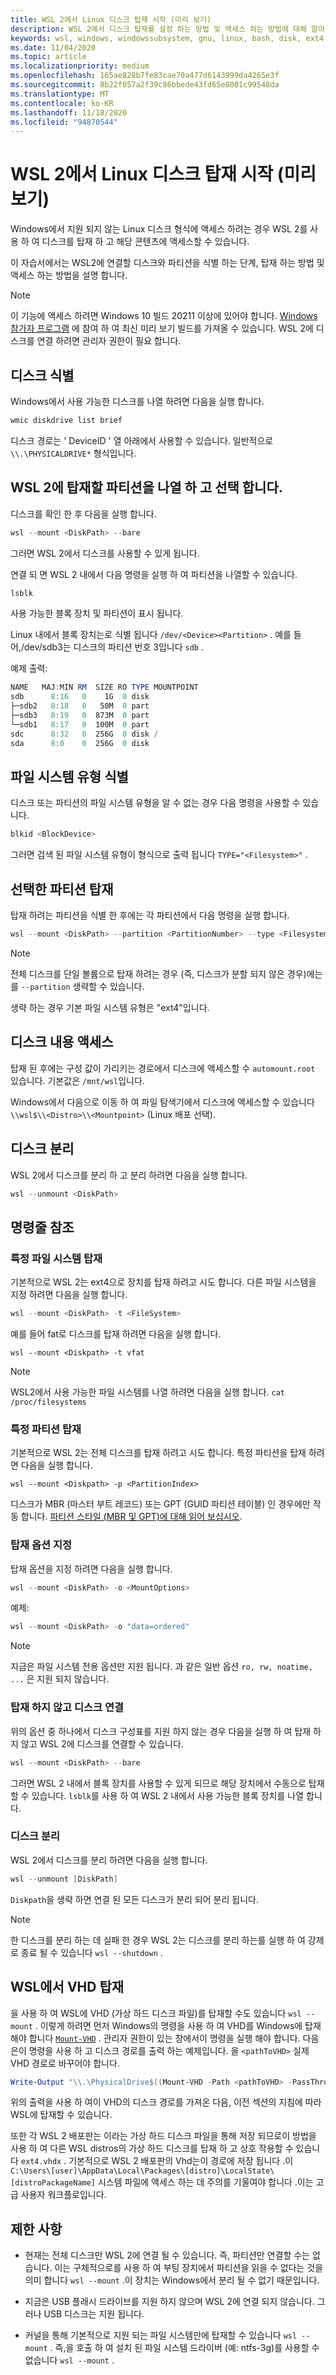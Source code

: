 ```yaml
---
title: WSL 2에서 Linux 디스크 탑재 시작 (미리 보기)
description: WSL 2에서 디스크 탑재를 설정 하는 방법 및 액세스 하는 방법에 대해 알아봅니다.
keywords: wsl, windows, windowssubsystem, gnu, linux, bash, disk, ext4, filesystem, mount
ms.date: 11/04/2020
ms.topic: article
ms.localizationpriority: medium
ms.openlocfilehash: 165ae828b7fe83cae70a477d6143999da4265e3f
ms.sourcegitcommit: 8b22f057a2f39c86bbede43fd65e8001c99548da
ms.translationtype: MT
ms.contentlocale: ko-KR
ms.lasthandoff: 11/18/2020
ms.locfileid: "94870544"
---
```

# <a name="get-started-mounting-a-linux-disk-in-wsl-2-preview"></a>WSL 2에서 Linux 디스크 탑재 시작 (미리 보기)

Windows에서 지원 되지 않는 Linux 디스크 형식에 액세스 하려는 경우 WSL 2를 사용 하 여 디스크를 탑재 하 고 해당 콘텐츠에 액세스할 수 있습니다.

이 자습서에서는 WSL2에 연결할 디스크와 파티션을 식별 하는 단계, 탑재 하는 방법 및 액세스 하는 방법을 설명 합니다.

> [!NOTE]
> 이 기능에 액세스 하려면 Windows 10 빌드 20211 이상에 있어야 합니다. [Windows 참가자 프로그램](https://insider.windows.com/) 에 참여 하 여 최신 미리 보기 빌드를 가져올 수 있습니다.
> WSL 2에 디스크를 연결 하려면 관리자 권한이 필요 합니다.

## <a name="identify-the-disk"></a>디스크 식별

Windows에서 사용 가능한 디스크를 나열 하려면 다음을 실행 합니다.

```powershell
wmic diskdrive list brief
```

디스크 경로는 ' DeviceID ' 열 아래에서 사용할 수 있습니다. 일반적으로 `\\.\PHYSICALDRIVE*` 형식입니다.

## <a name="list-and-select-the-partitions-to-mount-in-wsl-2"></a>WSL 2에 탑재할 파티션을 나열 하 고 선택 합니다.

디스크를 확인 한 후 다음을 실행 합니다.

```powershell
wsl --mount <DiskPath> --bare
```

그러면 WSL 2에서 디스크를 사용할 수 있게 됩니다.

연결 되 면 WSL 2 내에서 다음 명령을 실행 하 여 파티션을 나열할 수 있습니다.

```powershell
lsblk
```

사용 가능한 블록 장치 및 파티션이 표시 됩니다.

Linux 내에서 블록 장치는로 식별 됩니다  `/dev/<Device><Partition>` . 예를 들어,/dev/sdb3는 디스크의 파티션 번호 3입니다 `sdb` .

예제 출력:

```powershell
NAME   MAJ:MIN RM  SIZE RO TYPE MOUNTPOINT
sdb      8:16   0    1G  0 disk
├─sdb2   8:18   0   50M  0 part
├─sdb3   8:19   0  873M  0 part
└─sdb1   8:17   0  100M  0 part
sdc      8:32   0  256G  0 disk /
sda      8:0    0  256G  0 disk
```

## <a name="identifying-the-filesystem-type"></a>파일 시스템 유형 식별

디스크 또는 파티션의 파일 시스템 유형을 알 수 없는 경우 다음 명령을 사용할 수 있습니다.

```powershell
blkid <BlockDevice>
```

그러면 검색 된 파일 시스템 유형이 형식으로 출력 됩니다 `TYPE="<Filesystem>"` .

## <a name="mount-the-selected-partitions"></a>선택한 파티션 탑재

탑재 하려는 파티션을 식별 한 후에는 각 파티션에서 다음 명령을 실행 합니다. 

```powershell
wsl --mount <DiskPath> --partition <PartitionNumber> --type <Filesystem>
```

> [!NOTE]
> 전체 디스크를 단일 볼륨으로 탑재 하려는 경우 (즉, 디스크가 분할 되지 않은 경우)에는를 `--partition` 생략할 수 있습니다.
> 
> 생략 하는 경우 기본 파일 시스템 유형은 "ext4"입니다.

## <a name="access-the-disk-content"></a>디스크 내용 액세스

탑재 된 후에는 구성 값이 가리키는 경로에서 디스크에 액세스할 수 `automount.root` 있습니다. 기본값은 `/mnt/wsl`입니다.

Windows에서 다음으로 이동 하 여 파일 탐색기에서 디스크에 액세스할 수 있습니다 `\\wsl$\\<Distro>\\<Mountpoint>` (Linux 배포 선택).

## <a name="unmount-the-disk"></a>디스크 분리

WSL 2에서 디스크를 분리 하 고 분리 하려면 다음을 실행 합니다.

```powershell
wsl --unmount <DiskPath>
```

## <a name="command-line-reference"></a>명령줄 참조

### <a name="mounting-a-specific-filesystem"></a>특정 파일 시스템 탑재

기본적으로 WSL 2는 ext4으로 장치를 탑재 하려고 시도 합니다. 다른 파일 시스템을 지정 하려면 다음을 실행 합니다.

```powershell
wsl --mount <DiskPath> -t <FileSystem>
```

예를 들어 fat로 디스크를 탑재 하려면 다음을 실행 합니다.

```
wsl --mount <Diskpath> -t vfat
```

> [!NOTE]
> WSL2에서 사용 가능한 파일 시스템를 나열 하려면 다음을 실행 합니다. `cat /proc/filesystems`

### <a name="mounting-a-specific-partition"></a>특정 파티션 탑재

기본적으로 WSL 2는 전체 디스크를 탑재 하려고 시도 합니다. 특정 파티션을 탑재 하려면 다음을 실행 합니다.

```
wsl --mount <Diskpath> -p <PartitionIndex>
```

디스크가 MBR (마스터 부트 레코드) 또는 GPT (GUID 파티션 테이블) 인 경우에만 작동 합니다. [파티션 스타일 (MBR 및 GPT)에 대해 읽어 보십시오](/windows-server/storage/disk-management/initialize-new-disks#about-partition-styles---gpt-and-mbr).

### <a name="specifying-mount-options"></a>탑재 옵션 지정

탑재 옵션을 지정 하려면 다음을 실행 합니다.

```powershell
wsl --mount <DiskPath> -o <MountOptions>
```

예제:

```powershell
wsl --mount <DiskPath> -o "data=ordered"
```

> [!NOTE]
> 지금은 파일 시스템 전용 옵션만 지원 됩니다. 과 같은 일반 옵션 `ro, rw, noatime, ...` 은 지원 되지 않습니다.

### <a name="attaching-the-disk-without-mounting-it"></a>탑재 하지 않고 디스크 연결

위의 옵션 중 하나에서 디스크 구성표를 지원 하지 않는 경우 다음을 실행 하 여 탑재 하지 않고 WSL 2에 디스크를 연결할 수 있습니다.

```powershell
wsl --mount <DiskPath> --bare
```

그러면 WSL 2 내에서 블록 장치를 사용할 수 있게 되므로 해당 장치에서 수동으로 탑재할 수 있습니다. `lsblk`를 사용 하 여 WSL 2 내에서 사용 가능한 블록 장치를 나열 합니다.

### <a name="detaching-a-disk"></a>디스크 분리

WSL 2에서 디스크를 분리 하려면 다음을 실행 합니다.

```powershell
wsl --unmount [DiskPath]
```

`Diskpath`을 생략 하면 연결 된 모든 디스크가 분리 되어 분리 됩니다.

> [!NOTE]
> 한 디스크를 분리 하는 데 실패 한 경우 WSL 2는 디스크를 분리 하는를 실행 하 여 강제로 종료 될 수 있습니다 `wsl --shutdown` .

## <a name="mount-a-vhd-in-wsl"></a>WSL에서 VHD 탑재

을 사용 하 여 WSL에 VHD (가상 하드 디스크 파일)를 탑재할 수도 있습니다 `wsl --mount` . 이렇게 하려면 먼저 Windows의 명령을 사용 하 여 VHD를 Windows에 탑재 해야 합니다 [`Mount-VHD`](https://docs.microsoft.com/powershell/module/hyper-v/mount-vhd) . 관리자 권한이 있는 창에서이 명령을 실행 해야 합니다. 다음은이 명령을 사용 하 고 디스크 경로를 출력 하는 예제입니다. 을 `<pathToVHD>` 실제 VHD 경로로 바꾸어야 합니다. 

```powershell
Write-Output "\\.\PhysicalDrive$((Mount-VHD -Path <pathToVHD> -PassThru | Get-Disk).Number)"
```

위의 출력을 사용 하 여이 VHD의 디스크 경로를 가져온 다음, 이전 섹션의 지침에 따라 WSL에 탑재할 수 있습니다.

또한 각 WSL 2 배포판는 이라는 가상 하드 디스크 파일을 통해 저장 되므로이 방법을 사용 하 여 다른 WSL distros의 가상 하드 디스크를 탑재 하 고 상호 작용할 수 있습니다 `ext4.vhdx` . 기본적으로 WSL 2 배포판의 Vhd는이 경로에 저장 됩니다 .이 `C:\Users\[user]\AppData\Local\Packages\[distro]\LocalState\[distroPackageName]` 시스템 파일에 액세스 하는 데 주의를 기울여야 합니다 .이는 고급 사용자 워크플로입니다.

## <a name="limitations"></a>제한 사항

- 현재는 전체 디스크만 WSL 2에 연결 될 수 있습니다. 즉, 파티션만 연결할 수는 없습니다. 이는 구체적으로를 사용 하 여 부팅 장치에서 파티션을 읽을 수 없다는 것을 의미 합니다 `wsl --mount` .이 장치는 Windows에서 분리 될 수 없기 때문입니다.

- 지금은 USB 플래시 드라이브를 지원 하지 않으며 WSL 2에 연결 되지 않습니다. 그러나 USB 디스크는 지원 됩니다.

- 커널을 통해 기본적으로 지원 되는 파일 시스템만에 탑재할 수 있습니다 `wsl --mount` . 즉,을 호출 하 여 설치 된 파일 시스템 드라이버 (예: ntfs-3g)를 사용할 수 없습니다 `wsl --mount` .
